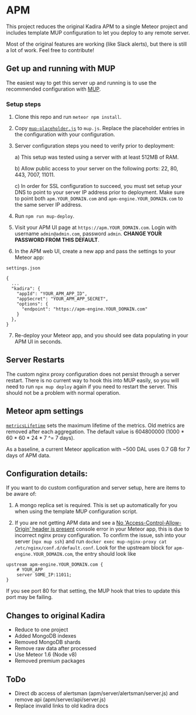 # APM

This project reduces the original Kadira APM to a single Meteor project and includes template MUP configuration to let you deploy to any remote server.

Most of the original features are working (like Slack alerts), but there is still a lot of work. Feel free to contribute!

## Get up and running with MUP

The easiest way to get this server up and running is to use the recommended configuration with [MUP](https://github.com/zodern/meteor-up).

### Setup steps

1) Clone this repo and run `meteor npm install`.

2) Copy [`mup-placeholder.js`](mup-placeholder.js) to `mup.js`. Replace the placeholder entries in the configuration with your configuration.

3) Server configuration steps you need to verify prior to deployment:

   a) This setup was tested using a server with at least 512MB of RAM.

   b) Allow public access to your server on the following ports: 22, 80, 443, 7007, 11011.

   c) In order for SSL configuration to succeed, you must set setup your DNS to point to your server IP address prior to deployment. Make sure to point both `apm.YOUR_DOMAIN.com` and `apm-engine.YOUR_DOMAIN.com` to the same server IP address.

4) Run `npm run mup-deploy`.

5) Visit your APM UI page at `https://apm.YOUR_DOMAIN.com`. Login with username `admin@admin.com`, password `admin`. **CHANGE YOUR PASSWORD FROM THIS DEFAULT**.

6) In the APM web UI, create a new app and pass the settings to your Meteor app:

`settings.json`
```
{
  ...
  "kadira": {
    "appId": "YOUR_APM_APP_ID",
    "appSecret": "YOUR_APM_APP_SECRET",
    "options": {
      "endpoint": "https://apm-engine.YOUR_DOMAIN.com"
    }
  },
}
```

7) Re-deploy your Meteor app, and you should see data populating in your APM UI in seconds.

## Server Restarts

The custom nginx proxy configuration does not persist through a server restart. There is no current way to hook this into MUP easily, so you will need to run `npx mup deploy` again if you need to restart the server. This should not be a problem with normal operation.

## Meteor apm settings
[`metricsLifetime`](settings.json) sets the maximum lifetime of the metrics. Old metrics are removed after each aggregation. The default value is 604800000 (1000 * 60 * 60 * 24 * 7 ^= 7 days).

As a baseline, a current Meteor application with ~500 DAL uses 0.7 GB for 7 days of APM data.

## Configuration details:

If you want to do custom configuration and server setup, here are items to be aware of:

1) A mongo replica set is required. This is set up automatically for you when using the template MUP configuration script.

2) If you are not getting APM data and see a [No 'Access-Control-Allow-Origin' header is present](#14) console error in your Meteor app, this is due to incorrect nginx proxy configuration. To confirm the issue, ssh into your server (`npx mup ssh`) and run `docker exec mup-nginx-proxy cat /etc/nginx/conf.d/default.conf`. Look for the upstream block for `apm-engine.YOUR_DOMAIN.com`, the entry should look like 
```
upstream apm-engine.YOUR_DOMAIN.com {
    # YOUR_APP
    server SOME_IP:11011;
}
```

   If you see port 80 for that setting, the MUP hook that tries to update this port may be failing.

## Changes to original Kadira

* Reduce to one project
* Added MongoDB indexes
* Removed MongoDB shards
* Remove raw data after processed
* Use Meteor 1.6 (Node v8)
* Removed premium packages

## ToDo

* Direct db access of alertsman (apm/server/alertsman/server.js) and remove api (apm/server/api/server.js)
* Replace invalid links to old kadira docs
